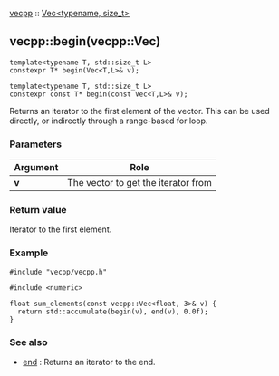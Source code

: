 
[vecpp](../../../) :: [Vec<typename, size_t\>](../vec.md)
## vecpp::begin(vecpp::Vec)

```
template<typename T, std::size_t L>
constexpr T* begin(Vec<T,L>& v);
```
```
template<typename T, std::size_t L>
constexpr const T* begin(const Vec<T,L>& v);  
```

Returns an iterator to the first element of the vector. This can be used 
directly, or indirectly through a range-based for loop.

### Parameters

Argument | Role
---------|---------------------------------
**v**    | The vector to get the iterator from

### Return value
Iterator to the first element.

### Example

```
#include "vecpp/vecpp.h"

#include <numeric>

float sum_elements(const vecpp::Vec<float, 3>& v) {
  return std::accumulate(begin(v), end(v), 0.0f);
}
```

### See also
* [end](end.md) : Returns an iterator to the end.